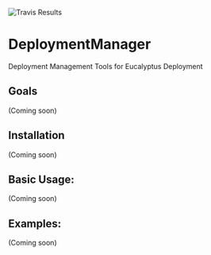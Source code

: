![Travis Results](https://travis-ci.org/eucalyptus/DeploymentManager.svg?branch=master)

DeploymentManager
================
Deployment Management Tools for Eucalyptus Deployment

Goals
------
(Coming soon)

Installation
------
(Coming soon)

Basic Usage:
------
(Coming soon)


Examples:
------
(Coming soon)

